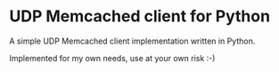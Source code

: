 # UDP Memcached client for Python
A simple UDP Memcached client implementation written in Python.

Implemented for my own needs, use at your own risk :-)

